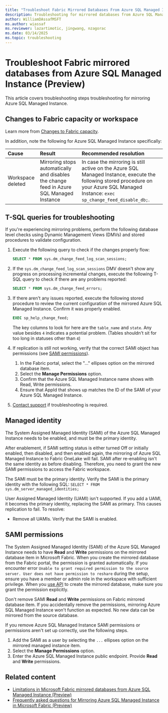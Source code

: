 ```yaml
---
title: "Troubleshoot Fabric Mirrored Databases From Azure SQL Managed Instance (Preview)"
description: Troubleshooting for mirrored databases from Azure SQL Managed Instance in Microsoft Fabric.
author: WilliamDAssafMSFT
ms.author: wiassaf
ms.reviewer: lazartimotic, jingwang, nzagorac
ms.date: 03/14/2025
ms.topic: troubleshooting
---
```

# Troubleshoot Fabric mirrored databases from Azure SQL Managed Instance (Preview)

This article covers troubleshooting steps troubleshooting for mirroring Azure SQL Managed Instance.

## Changes to Fabric capacity or workspace

Learn more from [Changes to Fabric capacity](troubleshooting.md#changes-to-fabric-capacity). 

In addition, note the following for Azure SQL Managed Instance specifically:

| Cause    | Result | Recommended resolution     |
|:--|:--|:--|
| Workspace deleted | Mirroring stops automatically and disables the change feed in Azure SQL Managed Instance | In case the mirroring is still active on the Azure SQL Managed Instance, execute the following stored procedure on your Azure SQL Managed Instance: `exec sp_change_feed_disable_db;`. |

## T-SQL queries for troubleshooting

If you're experiencing mirroring problems, perform the following database level checks using Dynamic Management Views (DMVs) and stored procedures to validate configuration.

1. Execute the following query to check if the changes properly flow:

    ```sql
    SELECT * FROM sys.dm_change_feed_log_scan_sessions;
    ```

1. If the `sys.dm_change_feed_log_scan_sessions` DMV doesn't show any progress on processing incremental changes, execute the following T-SQL query to check if there are any problems reported:

    ```sql
    SELECT * FROM sys.dm_change_feed_errors;
    ```

1. If there aren't any issues reported, execute the following stored procedure to review the current configuration of the mirrored Azure SQL Managed Instance. Confirm it was properly enabled.

    ```sql
    EXEC sp_help_change_feed;
    ```

    The key columns to look for here are the `table_name` and `state`. Any value besides `4` indicates a potential problem. (Tables shouldn't sit for too long in statuses other than `4`)

1. If replication is still not working, verify that the correct SAMI object has permissions (see [SAMI permissions](#sami-permissions)).
    1. In the Fabric portal, select the "..." ellipses option on the mirrored database item.
    1. Select the **Manage Permissions** option.
    1. Confirm that the Azure SQL Managed Instance name shows with Read, Write permissions.
    1. Ensure that AppId that shows up matches the ID of the SAMI of your Azure SQL Managed Instance.

1. [Contact support](/power-bi/support/service-support-options) if troubleshooting is required.

## Managed identity

The System Assigned Managed Identity (SAMI) of the Azure SQL Managed Instance needs to be enabled, and must be the primary identity.

After enablement, if SAMI setting status is either turned Off or initially enabled, then disabled, and then enabled again, the mirroring of Azure SQL Managed Instance to Fabric OneLake will fail. SAMI after re-enabling isn't the same identity as before disabling. Therefore, you need to grant the new SAMI permissions to access the Fabric workspace.

The SAMI must be the primary identity. Verify the SAMI is the primary identity with the following SQL: `SELECT * FROM sys.dm_server_managed_identities;`

User Assigned Managed Identity (UAMI) isn't supported. If you add a UAMI, it becomes the primary identity, replacing the SAMI as primary. This causes replication to fail. To resolve:

- Remove all UAMIs. Verify that the SAMI is enabled.

## SAMI permissions

The System Assigned Managed Identity (SAMI) of the Azure SQL Managed Instance needs to have **Read** and **Write** permissions on the mirrored database item in Microsoft Fabric. When you create the mirrored database from the Fabric portal, the permission is granted automatically. If you encounter error `Unable to grant required permission to the source server. User does not have permission to reshare` during the setup, ensure you have a member or admin role in the workspace with sufficient privilege. When you [use API](mirrored-database-rest-api.md) to create the mirrored database, make sure you grant the permission explicitly.

Don't remove SAMI **Read** and **Write** permissions on Fabric mirrored database item. If you accidentally remove the permissions, mirroring Azure SQL Managed Instance won't function as expected. No new data can be mirrored from the source database.

If you remove Azure SQL Managed Instance SAMI permissions or permissions aren't set up correctly, use the following steps.

1. Add the SAMI as a user by selecting the `...` ellipses option on the mirrored managed instance item.
1. Select the **Manage Permissions** option.
1. Enter the Azure SQL Managed Instance public endpoint. Provide **Read** and **Write** permissions.

## Related content

- [Limitations in Microsoft Fabric mirrored databases from Azure SQL Managed Instance (Preview)](azure-sql-managed-instance-limitations.md)
- [Frequently asked questions for Mirroring Azure SQL Managed Instance in Microsoft Fabric (Preview)](azure-sql-managed-instance-faq.yml)
